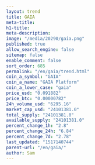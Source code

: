 ```yaml
---
layout: trend
title: GAIA
meta-title: 
h1-title: 
meta-description: 
image: "/media/20290/gaia.png"
published: true
allow_search_engine: false
sitemap: false
enable_comment: false
sort_order: 685
permalink: "/en/gaia/trend.html"
coin_a_symbol: "GAIA"
coin_a_name: "GAIA Platform"
coin_a_lower_case: "gaia"
price_usd: "0.091882"
price_btc: "0.00000782"
24h_volume_usd: "6295.16"
market_cap_usd: "24101381.0"
total_supply: "24101381.0"
available_supply: "24101381.0"
percent_change_1h: "2.8"
percent_change_24h: "6.84"
percent_change_7d: "2.78"
last_updated: "1517140744"
parent-url: "/en/gaia/"
author: Sam
---
```


